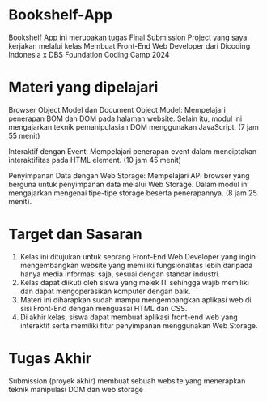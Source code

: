 # Bookshelf-App
Bookshelf App ini merupakan tugas Final Submission Project yang saya kerjakan melalui kelas Membuat Front-End Web Developer dari Dicoding Indonesia x DBS Foundation Coding Camp 2024

# Materi yang dipelajari
Browser Object Model dan Document Object Model: Mempelajari penerapan BOM dan DOM pada halaman website. Selain itu, modul ini mengajarkan teknik pemanipulasian DOM menggunakan JavaScript. (7 jam 55 menit)

Interaktif dengan Event: Mempelajari penerapan event dalam menciptakan interaktifitas pada HTML element. (10 jam 45 menit)

Penyimpanan Data dengan Web Storage: Mempelajari API browser yang berguna untuk penyimpanan data melalui Web Storage. Dalam modul ini mengajarkan mengenai tipe-tipe storage beserta penerapannya. (8 jam 25 menit).

# Target dan Sasaran
1) Kelas ini ditujukan untuk seorang Front-End Web Developer yang ingin mengembangkan website yang memiliki fungsionalitas lebih daripada hanya media informasi saja, sesuai dengan standar industri.
2) Kelas dapat diikuti oleh siswa yang melek IT sehingga wajib memiliki dan dapat mengoperasikan komputer dengan baik.
3) Materi ini diharapkan sudah mampu mengembangkan aplikasi web di sisi Front-End dengan menguasai HTML dan CSS.
4) Di akhir kelas, siswa dapat membuat aplikasi front-end web yang interaktif serta memiliki fitur penyimpanan menggunakan Web Storage.

# Tugas Akhir
Submission (proyek akhir) membuat sebuah website yang menerapkan teknik manipulasi DOM dan web storage
